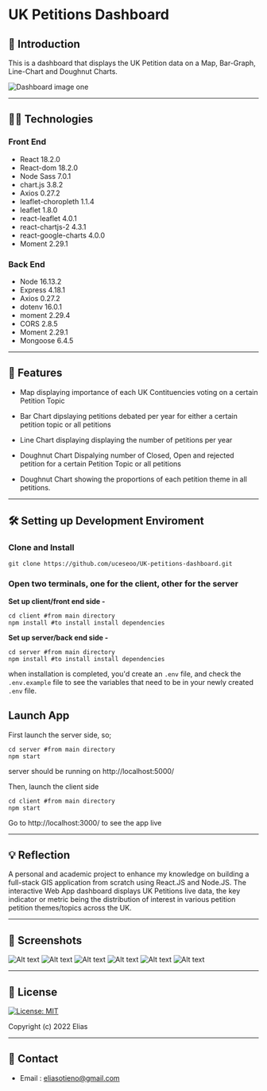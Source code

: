 # UK Petitions Dashboard

## 🚪 Introduction

This is a dashboard that displays the UK Petition data on a Map, Bar-Graph, Line-Chart and Doughnut Charts.

![Dashboard image one](./screenshots/dashboard_image_one.JPG "Dashboard image one")


---

## 👨‍💻 Technologies

### Front End

- React 18.2.0
- React-dom 18.2.0
- Node Sass 7.0.1
- chart.js 3.8.2
- Axios 0.27.2
- leaflet-choropleth 1.1.4
- leaflet 1.8.0
- react-leaflet 4.0.1
- react-chartjs-2 4.3.1
- react-google-charts 4.0.0
- Moment 2.29.1

### Back End

- Node 16.13.2
- Express 4.18.1
- Axios 0.27.2
- dotenv 16.0.1
- moment 2.29.4
- CORS 2.8.5
- Moment 2.29.1
- Mongoose 6.4.5

---

## 🧐 Features

- Map displaying importance of each UK Contituencies voting on a certain Petition Topic

- Bar Chart dipslaying petitions debated per year for either a certain petition topic or all petitions

- Line Chart displaying displaying the number of petitions per year

- Doughnut Chart Dispalying number of Closed, Open and rejected petition for a certain Petition Topic or all petitions

- Doughnut Chart showing the proportions of each petition theme in all petitions. 

---

## 🛠️ Setting up Development Enviroment

### Clone and Install

    git clone https://github.com/uceseoo/UK-petitions-dashboard.git

### Open two terminals, one for the client, other for the server

**Set up client/front end side -**

    cd client #from main directory
    npm install #to install install dependencies

**Set up server/back end side -**

    cd server #from main directory
    npm install #to install install dependencies

when installation is completed, you'd create an `.env` file, and check the `.env.example` file to see the variables that need to be in your newly created `.env` file.

## Launch App

First launch the server side, so;

    cd server #from main directory
    npm start

server should be running on http://localhost:5000/

Then, launch the client side

    cd client #from main directory
    npm start

Go to http://localhost:3000/ to see the app live

---

## 💡 Reflection

A personal and academic project to enhance my knowledge on building a full-stack GIS application from scratch using React.JS and Node.JS. The interactive Web App dashboard displays UK Petitions live data, the key indicator or metric being the distribution of interest in various petition petition themes/topics across the UK.

---

## 📸 Screenshots

![Alt text](./screenshots/screenshot_1.png "title")
![Alt text](./screenshots/screenshot_2.png "title")
![Alt text](./screenshots/screenshot_3.png "Chat Board")
![Alt text](./screenshots/screenshot_4.JPG "title")
![Alt text](./screenshots/screenshot_5.png "title")
![Alt text](./screenshots/screenshot_6.png "title")

---

## 📝 License

[![License: MIT](https://img.shields.io/badge/License-MIT-yellow.svg)](https://opensource.org/licenses/MIT)

Copyright (c) 2022 Elias

---

## 📍 Contact

- Email : eliasotieno@gmail.com
